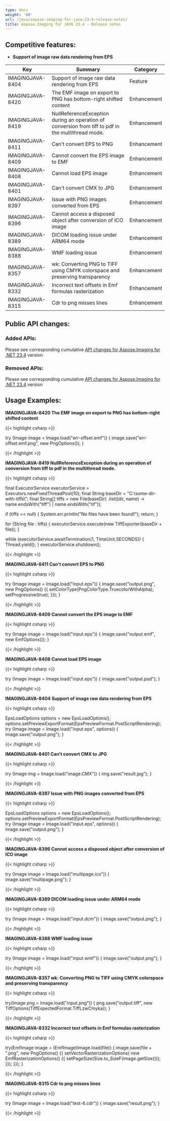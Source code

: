 ```yaml
---
type: docs
weight: '60'
url: /java/aspose-imaging-for-java-23-4-release-notes/
title: Aspose.Imaging for JAVA 23.4 - Release notes
---
```


## Competitive features:

- **Support of image raw data rendering from EPS**

| **Key**         | **Summary**                                                                                                                                                              | **Category** |
|-----------------|--------------------------------------------------------------------------------------------------------------------------------------------------------------------------|--------------|
| IMAGINGJAVA-8404 | Support of image raw data rendering from EPS                                                                                                                                  | Feature      |
| IMAGINGJAVA-8420 | The EMF image on export to PNG has bottom-right shifted content                                                                                                                                  | Enhancement      |
| IMAGINGJAVA-8419 | NullReferenceException during an operation of conversion from tiff to pdf in the multithread mode.                                                                                                                                  | Enhancement      |
| IMAGINGJAVA-8411 | Can't convert EPS to PNG                                                                                                                                  | Enhancement      |
| IMAGINGJAVA-8409 | Cannot convert the EPS image to EMF                                                                                                                                  | Enhancement      |
| IMAGINGJAVA-8408 | Cannot load EPS image                                                                                                                                  | Enhancement      |
| IMAGINGJAVA-8401 | Can't convert CMX to JPG                                                                                                                                  | Enhancement      |
| IMAGINGJAVA-8397 | Issue with PNG images converted from EPS                                                                                                                                  | Enhancement      |
| IMAGINGJAVA-8396 | Cannot access a disposed object after conversion of ICO image                                                                                                                                  | Enhancement      |
| IMAGINGJAVA-8389 | DICOM loading issue under ARM64 mode                                                                                                                                  | Enhancement      |
| IMAGINGJAVA-8388 | WMF loading issue                                                                                                                                  | Enhancement      |
| IMAGINGJAVA-8357 | wk: Converting PNG to TIFF using CMYK colorspace and preserving transparency                                                                                                                                  | Enhancement      |
| IMAGINGJAVA-8332 | Incorrect text offsets in Emf formulas rasterization                                                                                                                                  | Enhancement      |
| IMAGINGJAVA-8315 | Cdr to png misses lines                                                                                                                                  | Enhancement      |

## Public API changes:

### Added APIs:

Please see corresponding cumulative [API changes for Aspose.Imaging for .NET 23.4](https://docs.aspose.com/imaging/net/aspose-imaging-for-net-23-4-release-notes/) version

### Removed APIs:

Please see corresponding cumulative [API changes for Aspose.Imaging for .NET 23.4](https://docs.aspose.com/imaging/net/aspose-imaging-for-net-23-4-release-notes/) version

## Usage Examples:

**IMAGINGJAVA-8420 The EMF image on export to PNG has bottom-right shifted content**

{{< highlight csharp >}}

try (Image image = Image.load("err-offset.emf"))
{
	image.save("err-offset.emf.png", new PngOptions());
}

{{< /highlight >}}

**IMAGINGJAVA-8419 NullReferenceException during an operation of conversion from tiff to pdf in the multithread mode.**

{{< highlight csharp >}}

final ExecutorService executorService = Executors.newFixedThreadPool(10);
final String baseDir = "C:\\some-dir-with-tiffs\\";
final String[] tiffs = new File(baseDir)
		.list((dir, name) -> name.endsWith("tiff") | name.endsWith("tif"));

if (tiffs == null)
{
	System.err.println("No files have been found!");
	return;
}

for (String file : tiffs)
{
	executorService.execute(new TiffExporter(baseDir + file));
}

while (executorService.awaitTermination(1, TimeUnit.SECONDS))
{
	Thread.yield();
}
executorService.shutdown();

{{< /highlight >}}

**IMAGINGJAVA-8411 Can't convert EPS to PNG**

{{< highlight csharp >}}

try (Image image = Image.load("input.eps"))
{
    image.save("output.png", new PngOptions() {{
		setColorType(PngColorType.TruecolorWithAlpha);
		setProgressive(true); 
		}});
}

{{< /highlight >}}

**IMAGINGJAVA-8409 Cannot convert the EPS image to EMF**

{{< highlight csharp >}}

try (Image image = Image.load("input.eps"))
{
    image.save("output.emf", new EmfOptions());
}

{{< /highlight >}}

**IMAGINGJAVA-8408 Cannot load EPS image**

{{< highlight csharp >}}

try (Image image = Image.load("input.eps"))
{
    image.save("output.psd");
}

{{< /highlight >}}

**IMAGINGJAVA-8404 Support of image raw data rendering from EPS**

{{< highlight csharp >}}

EpsLoadOptions options = new EpsLoadOptions();
options.setPreviewExportFormat(EpsPreviewFormat.PostScriptRendering);
try (Image image = Image.load("input.eps", options))
{
    image.save("output.png");
}

{{< /highlight >}}

**IMAGINGJAVA-8401 Can't convert CMX to JPG**

{{< highlight csharp >}}

try (Image img = Image.load("image.CMX"))
{
    img.save("result.jpg");
}

{{< /highlight >}}

**IMAGINGJAVA-8397 Issue with PNG images converted from EPS**

{{< highlight csharp >}}

EpsLoadOptions options = new EpsLoadOptions();
options.setPreviewExportFormat(EpsPreviewFormat.PostScriptRendering);
try (Image image = Image.load("input.eps", options))
{
    image.save("output.png");
}

{{< /highlight >}}

**IMAGINGJAVA-8396 Cannot access a disposed object after conversion of ICO image**

{{< highlight csharp >}}

try (Image image = Image.load("multipage.ico"))
{
    image.save("multipage.png");
}

{{< /highlight >}}

**IMAGINGJAVA-8389 DICOM loading issue under ARM64 mode**

{{< highlight csharp >}}

try (Image image = Image.load("input.dcm"))
{
    image.save("output.png");
}

{{< /highlight >}}

**IMAGINGJAVA-8388 WMF loading issue**

{{< highlight csharp >}}

try (Image image = Image.load("input.wmf"))
{
    image.save("output.png");
}

{{< /highlight >}}

**IMAGINGJAVA-8357 wk: Converting PNG to TIFF using CMYK colorspace and preserving transparency**

{{< highlight csharp >}}

try(Image png = Image.load("input.png"))
{
	png.save("output.tiff", new TiffOptions(TiffExpectedFormat.TiffLzwCmyka));
}

{{< /highlight >}}

**IMAGINGJAVA-8332 Incorrect text offsets in Emf formulas rasterization**

{{< highlight csharp >}}

try(EmfImage image = (EmfImage)Image.load(file))
{
   image.save(file + ".png", new PngOptions()
   {{
		setVectorRasterizationOptions(
						new EmfRasterizationOptions() {{
							setPageSize(Size.to_SizeF(image.getSize()));
						}});
   }});
}

{{< /highlight >}}

**IMAGINGJAVA-8315 Cdr to png misses lines**

{{< highlight csharp >}}

try (Image image = Image.load("test-6.cdr"))
 {
     image.save("result.png");
 }

{{< /highlight >}}

